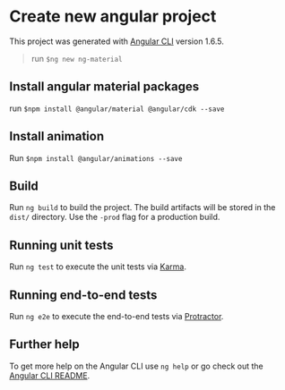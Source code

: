 # Create new angular project

This project was generated with [Angular CLI](https://github.com/angular/angular-cli) version 1.6.5.
> run `$ng new ng-material`

## Install angular material packages

run `$npm install @angular/material @angular/cdk --save`

## Install animation

Run `$npm install @angular/animations --save` 

## Build

Run `ng build` to build the project. The build artifacts will be stored in the `dist/` directory. Use the `-prod` flag for a production build.

## Running unit tests

Run `ng test` to execute the unit tests via [Karma](https://karma-runner.github.io).

## Running end-to-end tests

Run `ng e2e` to execute the end-to-end tests via [Protractor](http://www.protractortest.org/).

## Further help

To get more help on the Angular CLI use `ng help` or go check out the [Angular CLI README](https://github.com/angular/angular-cli/blob/master/README.md).
